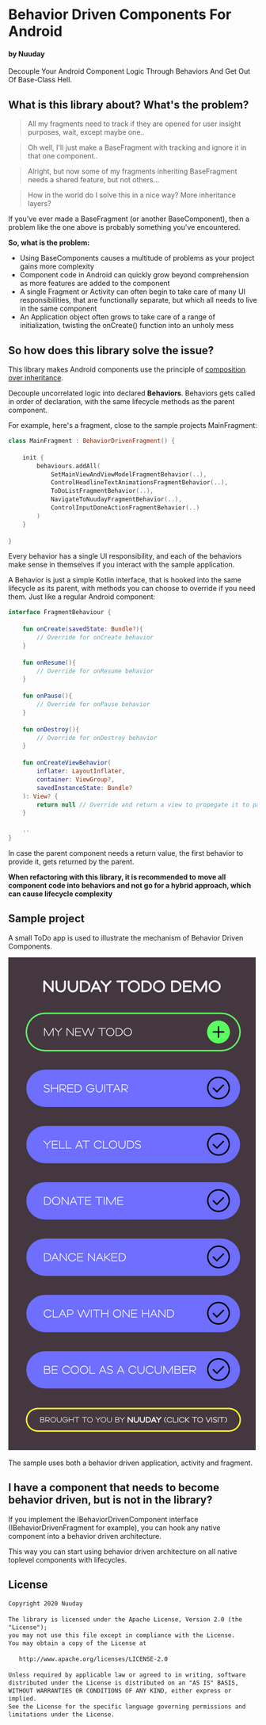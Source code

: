 # Behavior Driven Components For Android 
#### by Nuuday
Decouple Your Android Component Logic Through Behaviors And Get Out Of Base-Class Hell.

## What is this library about? What's the problem?
>All my fragments need to track if they are opened for user insight purposes, wait, except maybe one..

>Oh well, I'll just make a BaseFragment with tracking and ignore it in that one component..

>Alright, but now some of my fragments inheriting BaseFragment needs a shared feature, but not others... 

>How in the world do I solve this in a nice way? More inheritance layers?

If you've ever made a BaseFragment (or another BaseComponent), then a problem like the one above is probably something you've encountered. 

**So, what is the problem:**
- Using BaseComponents causes a multitude of problems as your project gains more complexity
- Component code in Android can quickly grow beyond comprehension as more features are added to the component
- A single Fragment or Activity can often begin to take care of many UI responsibilities, that are functionally separate, but which all needs to live in the same component 
- An Application object often grows to take care of a range of initialization, twisting the onCreate() function into an unholy mess

## So how does this library solve the issue?
This library makes Android components use the principle of [composition ](https://en.wikipedia.org/wiki/Composition_over_inheritance)[over ](https://www.youtube.com/watch?v=wfMtDGfHWpA)[inheritance](https://stackoverflow.com/questions/49002/prefer-composition-over-inheritance). 

Decouple uncorrelated logic into declared **Behaviors**. Behaviors gets called in order of declaration, with the same lifecycle methods as the parent component.

For example, here's a fragment, close to the sample projects MainFragment:

```kotlin
class MainFragment : BehaviorDrivenFragment() {

    init {
        behaviours.addAll(
            SetMainViewAndViewModelFragmentBehavior(..),
            ControlHeadlineTextAnimationsFragmentBehavior(..),
            ToDoListFragmentBehavior(..),
            NavigateToNuudayFragmentBehavior(..),
            ControlInputDoneActionFragmentBehavior(..)
        )
    }
    
}
```

Every behavior has a single UI responsibility, and each of the behaviors make sense in themselves if you interact with the sample application. 

A Behavior is just a simple Kotlin interface, that is hooked into the same lifecycle as its parent, with methods you can choose to override if you need them. Just like a regular Android component:

```kotlin
interface FragmentBehaviour {

    fun onCreate(savedState: Bundle?){
        // Override for onCreate behavior
    }

    fun onResume(){
        // Override for onResume behavior
    }

    fun onPause(){
        // Override for onPause behavior
    }
    
    fun onDestroy(){
        // Override for onDestroy behavior
    }

    fun onCreateViewBehavior(
        inflater: LayoutInflater,
        container: ViewGroup?,
        savedInstanceState: Bundle?
    ): View? {
        return null // Override and return a view to propegate it to parent fragment
    }

    ..
}
```

In case the parent component needs a return value, the first behavior to provide it, gets returned by the parent.

**When refactoring with this library, it is recommended to move all component code into behaviors and not go for a hybrid approach, which can cause lifecycle complexity**

## Sample project
A small ToDo app is used to illustrate the mechanism of Behavior Driven Components.

![](design/design_screenshot.png)

The sample uses both a behavior driven application, activity and fragment.

## I have a component that needs to become behavior driven, but is not in the library?
If you implement the IBehaviorDrivenComponent interface (IBehaviorDrivenFragment for example), you can hook any native component into a behavior driven architecture.

This way you can start using behavior driven architecture on all native toplevel components with lifecycles.

License
-------

    Copyright 2020 Nuuday

    The library is licensed under the Apache License, Version 2.0 (the "License");
    you may not use this file except in compliance with the License.
    You may obtain a copy of the License at

       http://www.apache.org/licenses/LICENSE-2.0

    Unless required by applicable law or agreed to in writing, software
    distributed under the License is distributed on an "AS IS" BASIS,
    WITHOUT WARRANTIES OR CONDITIONS OF ANY KIND, either express or implied.
    See the License for the specific language governing permissions and
    limitations under the License.


